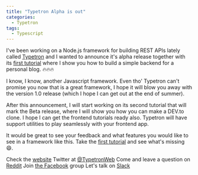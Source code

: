 ```yaml
---
title: "Typetron Alpha is out"
categories:
  - Typetron
tags:
  - Typescript
---
```

I've been working on a Node.js framework for building REST APIs lately called [Typetron](https://typetron.org) and I wanted to announce it's alpha release together with its [first tutorial](https://typetron.org/tutorials/blog) where I show you how to build a simple backend for a personal blog. 🔥🔥🔥

I know, I know, another Javascript framework. Even tho' Typetron can't promise you now that is a great framework, I hope it will blow you away with the version 1.0 release (which I hope I can get out at the end of summer).

After this announcement, I will start working on its second tutorial that will mark the Beta release, where I will show you how you can make a DEV.to clone. I hope I can get the frontend tutorials ready also. Typetron will have support utilities to play seamlessly with your frontend app.

It would be great to see your feedback and what features you would like to see in a framework like this. Take the [first tutorial](https://typetron.org/tutorials) and see what's missing 😄.

Check the [website](https://typetron.org)
Twitter at [@TypetronWeb](https://twitter.com/TypetronWeb)
Come and leave a question on [Reddit](https://www.reddit.com/r/typetron)
Join [the Facebook](https://www.facebook.com/Typetron-662589810876633/) group
Let's talk on [Slack](https://typetron.slack.com)
